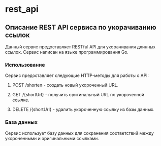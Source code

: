 # rest_api
## Описание REST API сервиса по укорачиванию ссылок

Данный сервис предоставляет RESTful API для укорачивания длинных ссылок. Сервис написан на языке программирования Go.

### Использование

Сервис предоставляет следующие HTTP-методы для работы с API:

1. POST /shorten - создать новый укороченный URL.

2. GET /{shortUrl} - получить оригинальный URL по укороченной ссылке.   

3. DELETE /{shortUrl} - удалить укороченную ссылку из базы данных.    

### База данных

Сервис использует базу данных для сохранения соответствий между укороченными и оригинальными ссылками.